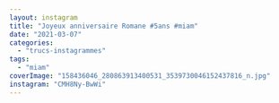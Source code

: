 ```yaml
---
layout: instagram
title: "Joyeux anniversaire Romane #5ans #miam"
date: "2021-03-07"
categories: 
  - "trucs-instagrammes"
tags: 
  - "miam"
coverImage: "158436046_280863913400531_3539730046152437816_n.jpg"
instagram: "CMH8Ny-BwWi"
---
```


